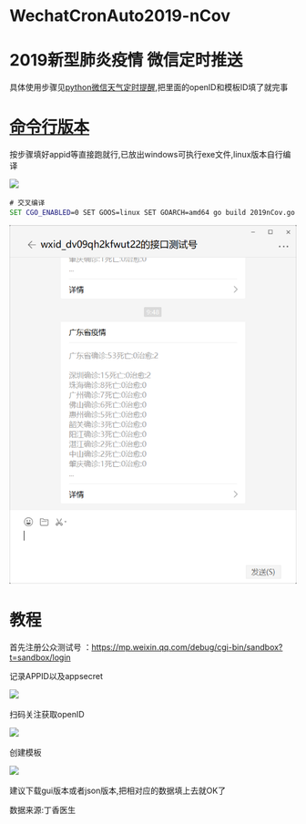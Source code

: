 # WechatCronAuto2019-nCov

# 2019新型肺炎疫情 微信定时推送

  具体使用步骤见[python微信天气定时提醒](https://github.com/6yi/WechatAutoWeather/blob/master/README.md),把里面的openID和模板ID填了就完事
  
  
# [命令行版本](https://github.com/6yi/WechatCronAuto2019-nCov/releases)
  按步骤填好appid等直接跑就行,已放出windows可执行exe文件,linux版本自行编译
  
  <img src='http://59.110.173.180/usr/uploads/2020/01/152454484.png'/> 
 
  ```cmd
  # 交叉编译
  SET CGO_ENABLED=0 SET GOOS=linux SET GOARCH=amd64 go build 2019nCov.go
  ```
  
 <img src='https://github.com/6yi/WechatCronAuto2019-nCov/blob/master/src/demo.png'/> 
  
  
  
  
  # 教程

  首先注册公众测试号 ：https://mp.weixin.qq.com/debug/cgi-bin/sandbox?t=sandbox/login
  
  记录APPID以及appsecret
  
  <img src='http://59.110.173.180/usr/uploads/2020/01/924286650.jpg'/> 
 
  扫码关注获取openID
  
  <img src='http://59.110.173.180/usr/uploads/2020/01/2046595370.jpg'/> 
  
  创建模板
  
  <img src='http://59.110.173.180/usr/uploads/2020/01/2790200253.jpg'/> 
  
  建议下载gui版本或者json版本,把相对应的数据填上去就OK了
  
  数据来源:丁香医生

